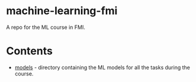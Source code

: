 # machine-learning-fmi
A repo for the ML course in FMI.

# Contents

* [models](./models) - directory containing the ML models for all the tasks during the course. 